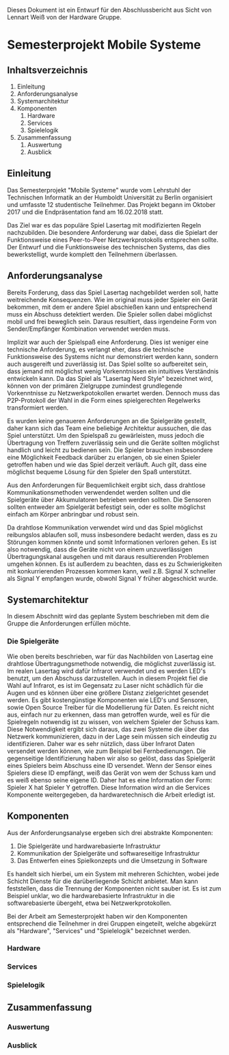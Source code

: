 Dieses Dokument ist ein Entwurf für den Abschlussbericht aus Sicht von
Lennart Weiß von der Hardware Gruppe.

# Semesterprojekt Mobile Systeme

## Inhaltsverzeichnis

 1. Einleitung
 2. Anforderungsanalyse
 3. Systemarchitektur
 4. Komponenten
     1. Hardware
     2. Services
     3. Spielelogik
 5. Zusammenfassung
     1. Auswertung
     2. Ausblick

## Einleitung

Das Semesterprojekt "Mobile Systeme" wurde vom Lehrstuhl der Technischen
Informatik an der Humboldt Universität zu Berlin organisiert und umfasste
12 studentische Teilnehmer. Das Projekt begann im Oktober 2017 und die
Endpräsentation fand am 16.02.2018 statt.

Das Ziel war es das populäre Spiel Lasertag mit modifizierten Regeln
nachzubilden. Die besondere Anforderung war dabei, dass die Spielart der
Funktionsweise eines Peer-to-Peer Netzwerkprotokolls entsprechen sollte.
Der Entwurf und die Funktionsweise des technischen Systems, das dies
bewerkstelligt, wurde komplett den Teilnehmern überlassen.

## Anforderungsanalyse

Bereits Forderung, dass das Spiel Lasertag nachgebildet werden soll, hatte
weitreichende Konsequenzen. Wie im original muss jeder Spieler ein Gerät
bekommen, mit dem er andere Spiel abschießen kann und entsprechend muss
ein Abschuss detektiert werden. Die Spieler sollen dabei möglichst mobil
und frei beweglich sein. Daraus resultiert, dass irgendeine Form von
Sender/Empfänger Kombination verwendet werden muss.

Implizit war auch der Spielspaß eine Anforderung. Dies ist weniger eine technische Anforderung, es verlangt eher, dass die technische Funktionsweise des Systems nicht nur demonstriert werden kann, sondern auch ausgereift und
zuverlässig ist. Das Spiel sollte so aufbereitet sein, dass jemand mit möglichst wenig Vorkenntnissen ein intuitives Verständnis entwickeln kann. Da das Spiel als "Lasertag Nerd Style" bezeichnet wird, können von der primären Zielgruppe zumindest grundlegende Vorkenntnisse zu Netzwerkpotokollen erwartet werden. Dennoch muss das P2P-Protokoll der Wahl in die Form eines spielgerechten Regelwerks transformiert werden.

Es wurden keine genaueren Anforderungen an die Spielgeräte gestellt, daher
kann sich das Team eine beliebige Architektur aussuchen, die das Spiel
unterstützt. Um den Spielspaß zu gewärleisten, muss jedoch die Übertragung
von Treffern zuverlässig sein und die Geräte sollten möglichst handlich und leicht zu bedienen sein. Die Spieler brauchen insbesondere eine Möglichkeit Feedback darüber zu erlangen, ob sie einen Spieler getroffen haben und wie das Spiel derzeit verläuft. Auch gilt, dass eine möglichst bequeme Lösung für den Spieler den Spaß unterstützt.

Aus den Anforderungen für Bequemlichkeit ergibt sich, dass drahtlose Kommunikationsmethoden verwendendet werden sollten und die Spielgeräte über Akkumulatoren betrieben werden sollten. Die Sensoren sollten entweder am Spielgerät befestigt sein, oder es sollte möglichst einfach am Körper anbringbar und robust sein.

Da drahtlose Kommunikation verwendet wird und das Spiel möglichst reibungslos ablaufen soll, muss insbesondere bedacht werden, dass es zu Störungen kommen könnte und somit Informationen verloren gehen. Es ist also notwendig, dass die Geräte nicht von einem unzuverlässigen Übertragungskanal ausgehen und mit daraus resultierenden Problemen umgehen können. Es ist außerdem zu beachten, dass es zu Schwierigkeiten mit konkurrierenden Prozessen kommen kann, weil z.B. Signal X schneller als Signal Y empfangen wurde, obwohl Signal Y früher abgeschickt wurde.


## Systemarchitektur

In diesem Abschnitt wird das geplante System beschrieben mit dem die Gruppe die Anforderungen erfüllen möchte.

### Die Spielgeräte

Wie oben bereits beschrieben, war für das Nachbilden von Lasertag eine drahtlose Übertragungsmethode notwendig, die möglichst zuverlässig ist. Im realen Lasertag wird dafür Infrarot verwendet und es werden LED's benutzt, um den Abschuss darzustellen. Auch in diesem Projekt fiel die Wahl auf Infrarot, es ist im Gegensatz zu Laser nicht schädlich für die Augen und es können über eine größere Distanz zielgerichtet gesendet werden. Es gibt kostengünstige Komponenten wie LED's und Sensoren, sowie Open Source Treiber für die Modellierung für Daten. Es reicht nicht aus, einfach nur zu erkennen, dass man getroffen wurde, weil es für die Spielregeln notwendig ist zu wissen, von welchem Spieler der Schuss kam. Diese Notwendigkeit ergibt sich daraus, das zwei Systeme die über das Netzwerk kommunizieren, dazu in der Lage sein müssen sich eindeutig zu identifizieren. Daher war es sehr nützlich, dass über Infrarot Daten versendet werden können, wie zum Beispiel bei Fernbedienungen. Die gegenseitige Identifizierung haben wir also so gelöst, dass das Spielgerät eines Spielers beim Abschuss eine ID versendet. Wenn der Sensor eines Spielers diese ID empfängt, weiß das Gerät von wem der Schuss kam und es weiß ebenso seine eigene ID. Daher hat es eine Information der Form: Spieler X hat Spieler Y getroffen. Diese Information wird an die Services Komponente weitergegeben, da hardwaretechnisch die Arbeit erledigt ist.


## Komponenten

Aus der Anforderungsanalyse ergeben sich drei abstrakte Komponenten:
 1. Die Spielgeräte und hardwarebasierte Infrastruktur
 2. Kommunikation der Spielgeräte und softwareseitige Infrastruktur
 3. Das Entwerfen eines Spielkonzepts und die Umsetzung in Software

Es handelt sich hierbei, um ein System mit mehreren Schichten, wobei jede Schicht Dienste für die darüberliegende Schicht anbietet. Man kann feststellen, dass die Trennung der Komponenten nicht sauber ist. Es ist zum Beispiel unklar, wo die hardwarebasierte Infrastruktur in die softwarebasierte übergeht, etwa bei Netzwerkprotokollen.

Bei der Arbeit am Semesterprojekt haben wir den Komponenten entsprechend die Teilnehmer in drei Gruppen eingeteilt, welche abgekürzt als "Hardware", "Services" und "Spielelogik" bezeichnet werden.

### Hardware

### Services

### Spielelogik

## Zusammenfassung

### Auswertung

### Ausblick
